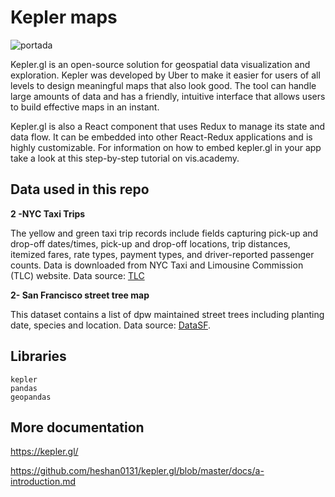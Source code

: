 # Kepler maps

![portada](https://encrypted-tbn0.gstatic.com/images?q=tbn:ANd9GcTZz1j7jAmnPYiP2SjKgwxUyymVf0pxWz3-hw&usqp=CAU)

Kepler.gl is an open-source solution for geospatial data visualization and exploration. Kepler was developed by Uber to make it easier for users of all levels to design meaningful maps that also look good. The tool can handle large amounts of data and has a friendly, intuitive interface that allows users to build effective maps in an instant.

Kepler.gl is also a React component that uses Redux to manage its state and data flow. It can be embedded into other React-Redux applications and is highly customizable. For information on how to embed kepler.gl in your app take a look at this step-by-step tutorial on vis.academy.


## Data used in this repo

**2 -NYC Taxi Trips**

The yellow and green taxi trip records include fields capturing pick-up and drop-off dates/times, pick-up and drop-off locations, trip distances, itemized fares, rate types, payment types, and driver-reported passenger counts. Data is downloaded from NYC Taxi and Limousine Commission (TLC) website. Data source: [TLC](https://www1.nyc.gov/site/tlc/about/tlc-trip-record-data.page)

**2- San Francisco street tree map**

This dataset contains a list of dpw maintained street trees including planting date, species and location. Data source: [DataSF](https://data.sfgov.org/City-Infrastructure/Street-Tree-List/tkzw-k3nq/data).

## Libraries

    kepler  
    pandas  
    geopandas  

## More documentation

https://kepler.gl/

https://github.com/heshan0131/kepler.gl/blob/master/docs/a-introduction.md
